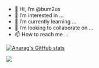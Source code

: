 - 👋 Hi, I’m @bum2us
- 👀 I’m interested in ...
- 🌱 I’m currently learning ...
- 💞️ I’m looking to collaborate on ...
- 📫 How to reach me ...

<!---
bum2us/bum2us is a ✨ special ✨ repository because its `README.md` (this file) appears on your GitHub profile.
You can click the Preview link to take a look at your changes.
--->

[![Anurag's GitHub stats](https://github-readme-stats.vercel.app/api?username=bum2us)](https://github.com/bum2us/github-readme-stats)

<img src="https://img.shields.io/badge/C Sharp-368CCB?style=flat-square&logo=C Sharp&logoColor=#ffffff"/>
